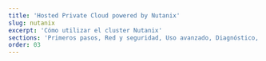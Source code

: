 ```yaml
---
title: 'Hosted Private Cloud powered by Nutanix'
slug: nutanix
excerpt: 'Cómo utilizar el cluster Nutanix'
sections: 'Primeros pasos, Red y seguridad, Uso avanzado, Diagnóstico, Backups, RACI, Disaster Recovery Plan'
order: 03
---
```

